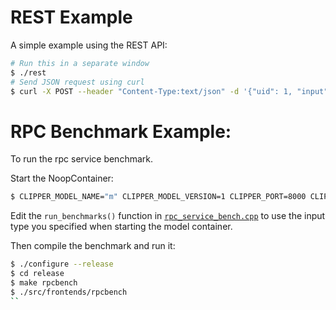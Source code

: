 # REST Example
A simple example using the REST API:
```bash
# Run this in a separate window
$ ./rest
# Send JSON request using curl
$ curl -X POST --header "Content-Type:text/json" -d '{"uid": 1, "input": [1, 2, 3, 4]}' 127.0.0.1:1337/predict
```

# RPC Benchmark Example:
To run the rpc service benchmark.

Start the NoopContainer:
```bash
$ CLIPPER_MODEL_NAME="m" CLIPPER_MODEL_VERSION=1 CLIPPER_PORT=8000 CLIPPER_INPUT_TYPE="ints" python noop_container.py
```

Edit the `run_benchmarks()` function in [`rpc_service_bench.cpp`](src/rpc_service_bench.cpp) to use the input type you specified when starting the model container.

Then compile the benchmark and run it:
```bash
$ ./configure --release
$ cd release
$ make rpcbench
$ ./src/frontends/rpcbench
``
